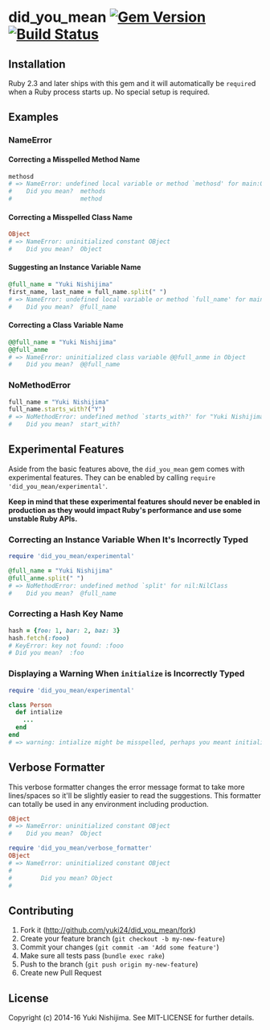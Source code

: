 # did_you_mean [![Gem Version](https://badge.fury.io/rb/did_you_mean.svg)](https://rubygems.org/gems/did_you_mean) [![Build Status](https://travis-ci.org/yuki24/did_you_mean.svg?branch=master)](https://travis-ci.org/yuki24/did_you_mean)

## Installation

Ruby 2.3 and later ships with this gem and it will automatically be `require`d when a Ruby process starts up. No special setup is required.

## Examples

### NameError

#### Correcting a Misspelled Method Name

```ruby
methosd
# => NameError: undefined local variable or method `methosd' for main:Object
#    Did you mean?  methods
#                   method
```

#### Correcting a Misspelled Class Name

```ruby
OBject
# => NameError: uninitialized constant OBject
#    Did you mean?  Object
```

#### Suggesting an Instance Variable Name

```ruby
@full_name = "Yuki Nishijima"
first_name, last_name = full_name.split(" ")
# => NameError: undefined local variable or method `full_name' for main:Object
#    Did you mean?  @full_name
```

#### Correcting a Class Variable Name

```ruby
@@full_name = "Yuki Nishijima"
@@full_anme
# => NameError: uninitialized class variable @@full_anme in Object
#    Did you mean?  @@full_name
```

### NoMethodError

```ruby
full_name = "Yuki Nishijima"
full_name.starts_with?("Y")
# => NoMethodError: undefined method `starts_with?' for "Yuki Nishijima":String
#    Did you mean?  start_with?
```

## Experimental Features

Aside from the basic features above, the `did_you_mean` gem comes with experimental features. They can be enabled by calling `require 'did_you_mean/experimental'`.

**Keep in mind that these experimental features should never be enabled in production as they would impact Ruby's performance and use some unstable Ruby APIs.**

### Correcting an Instance Variable When It's Incorrectly Typed

```ruby
require 'did_you_mean/experimental'

@full_name = "Yuki Nishijima"
@full_anme.split(" ")
# => NoMethodError: undefined method `split' for nil:NilClass
#    Did you mean?  @full_name
```

### Correcting a Hash Key Name

```ruby
hash = {foo: 1, bar: 2, baz: 3}
hash.fetch(:fooo)
# KeyError: key not found: :fooo
# Did you mean?  :foo
```

### Displaying a Warning When `initialize` is Incorrectly Typed

```ruby
require 'did_you_mean/experimental'

class Person
  def intialize
    ...
  end
end
# => warning: intialize might be misspelled, perhaps you meant initialize?
```

## Verbose Formatter

This verbose formatter changes the error message format to take more lines/spaces so it'll be slightly easier to read the suggestions. This formatter can totally be used in any environment including production.

```ruby
OBject
# => NameError: uninitialized constant OBject
#    Did you mean?  Object

require 'did_you_mean/verbose_formatter'
OBject
# => NameError: uninitialized constant OBject
#
#        Did you mean? Object
#
```

## Contributing

1. Fork it (http://github.com/yuki24/did_you_mean/fork)
2. Create your feature branch (`git checkout -b my-new-feature`)
3. Commit your changes (`git commit -am 'Add some feature'`)
4. Make sure all tests pass (`bundle exec rake`)
5. Push to the branch (`git push origin my-new-feature`)
6. Create new Pull Request

## License

Copyright (c) 2014-16 Yuki Nishijima. See MIT-LICENSE for further details.
